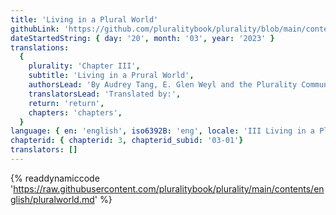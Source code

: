 ```yaml
---
title: 'Living in a Plural World'
githubLink: 'https://github.com/pluralitybook/plurality/blob/main/contents/english/pluralworld.md'
dateStartedString: { day: '20', month: '03', year: '2023' }
translations:
  {
    plurality: 'Chapter III',
    subtitle: 'Living in a Prural World',
    authorsLead: 'By Audrey Tang, E. Glen Weyl and the Plurality Community',
    translatorsLead: 'Translated by:',
    return: 'return',
    chapters: 'chapters',
  }
language: { en: 'english', iso6392B: 'eng', locale: 'III Living in a Plural World' }
chapterid: { chapterid: 3, chapterid_subid: '03-01'}
translators: []
---
```

{% readdynamiccode 'https://raw.githubusercontent.com/pluralitybook/plurality/main/contents/english/pluralworld.md' %}
